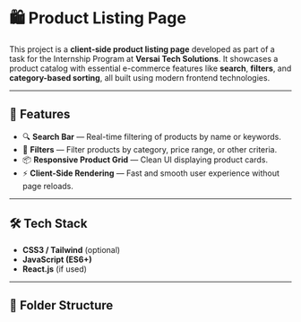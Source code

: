 # 🛍️ Product Listing Page

This project is a **client-side product listing page** developed as part of a task for the Internship Program at **Versai Tech Solutions**. It showcases a product catalog with essential e-commerce features like **search**, **filters**, and **category-based sorting**, all built using modern frontend technologies.

---

## 🚀 Features

- 🔍 **Search Bar** — Real-time filtering of products by name or keywords.
- 🧰 **Filters** — Filter products by category, price range, or other criteria.
- 📦 **Responsive Product Grid** — Clean UI displaying product cards.
- ⚡ **Client-Side Rendering** — Fast and smooth user experience without page reloads.

---

## 🛠️ Tech Stack


- **CSS3 / Tailwind** (optional)
- **JavaScript (ES6+)**
- **React.js** (if used)

---

## 📂 Folder Structure

